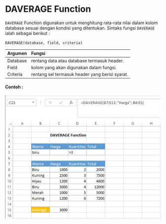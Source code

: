 # DAVERAGE Function

`DAVERAGE` Function digunakan untuk menghitung rata-rata nilai dalam kolom database sesuai dengan kondisi yang ditentukan. Sintaks fungsi `DAVERAGE` ialah sebagai berikut :

```text
DAVERAGE(database, field, criteria)
```

| Argumen | Fungsi |
| :--- | :--- |
| Database | rentang data atau database termasuk header. |
| Field | kolom yang akan digunakan dalam fungsi. |
| Criteria | rentang sel termasuk header yang berisi syarat. |

#### Contoh :

![](../.gitbook/assets/daverage.PNG)

